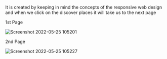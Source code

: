 It is created by keeping in mind the concepts of the responsive web design and when we click on the discover places it will take us to the next page

1st Page 

![Screenshot 2022-05-25 105201](https://user-images.githubusercontent.com/83276781/170185904-94fd52b2-fa63-4509-a888-175496b57c8d.jpg)

2nd Page 

![Screenshot 2022-05-25 105227](https://user-images.githubusercontent.com/83276781/170185980-0760e67e-f246-4e6b-8104-b7a30496c7f2.jpg)
